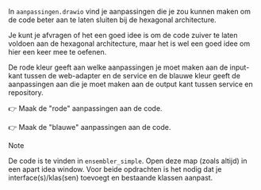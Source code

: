 In `aanpassingen.drawio` vind je aanpassingen die je zou kunnen maken om de code beter aan te laten sluiten bij de hexagonal architecture.

Je kunt je afvragen of het een goed idee is om de code zuiver te laten voldoen aan de hexagonal architecture, maar het is wel een goed idee om hier een keer mee te oefenen.

De rode kleur geeft aan welke aanpassingen je moet maken aan de input-kant tussen de web-adapter en de service en de blauwe kleur geeft de aanpassingen aan die je moet maken aan de output kant tussen service en repository. 

:point_right: Maak de "rode" aanpassingen aan de code.   

:point_right: Maak de "blauwe" aanpassingen aan de code.

> [!NOTE]
> De code is te vinden in `ensembler_simple`. Open deze map (zoals altijd) in een apart idea window.
> Voor beide opdrachten is het nodig dat je interface(s)/klas(sen) toevoegt en bestaande klassen aanpast.